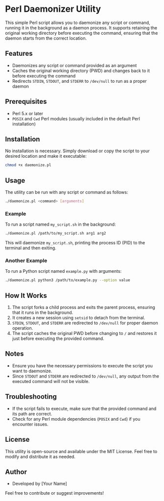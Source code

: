 # Perl Daemonizer Utility

This simple Perl script allows you to daemonize any script or command, running it in the background as a daemon process. It supports retaining the original working directory before executing the command, ensuring that the daemon starts from the correct location.

## Features

- Daemonizes any script or command provided as an argument
- Caches the original working directory (PWD) and changes back to it before executing the command
- Redirects `STDIN`, `STDOUT`, and `STDERR` to `/dev/null` to run as a proper daemon

## Prerequisites

- Perl 5.x or later
- `POSIX` and `Cwd` Perl modules (usually included in the default Perl installation)

## Installation

No installation is necessary. Simply download or copy the script to your desired location and make it executable:

```bash
chmod +x daemonize.pl
```

## Usage

The utility can be run with any script or command as follows:

```bash
./daemonize.pl <command> [arguments]
```

### Example

To run a script named `my_script.sh` in the background:

```bash
./daemonize.pl /path/to/my_script.sh arg1 arg2
```

This will daemonize `my_script.sh`, printing the process ID (PID) to the terminal and then exiting.

### Another Example

To run a Python script named `example.py` with arguments:

```bash
./daemonize.pl python3 /path/to/example.py --option value
```

## How It Works

1. The script forks a child process and exits the parent process, ensuring that it runs in the background.
2. It creates a new session using `setsid` to detach from the terminal.
3. `STDIN`, `STDOUT`, and `STDERR` are redirected to `/dev/null` for proper daemon operation.
4. The script caches the original PWD before changing to `/` and restores it just before executing the provided command.

## Notes

- Ensure you have the necessary permissions to execute the script you want to daemonize.
- Since `STDOUT` and `STDERR` are redirected to `/dev/null`, any output from the executed command will not be visible.

## Troubleshooting

- If the script fails to execute, make sure that the provided command and its path are correct.
- Check for any Perl module dependencies (`POSIX` and `Cwd`) if you encounter issues.

## License

This utility is open-source and available under the MIT License. Feel free to modify and distribute it as needed.

## Author

- Developed by [Your Name]

Feel free to contribute or suggest improvements!
